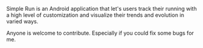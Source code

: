 
Simple Run is an Android application that let's users track their running
with a high level of customization and visualize their trends and evolution in varied ways.

Anyone is welcome to contribute. Especially if you could fix some bugs for me.
 
